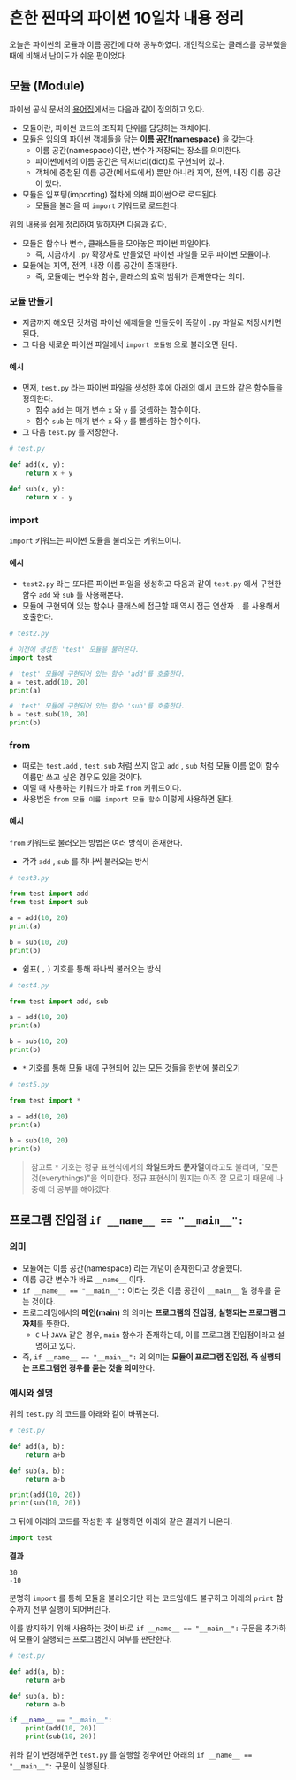 # 흔한 찐따의 파이썬 10일차 내용 정리
오늘은 파이썬의 모듈과 이름 공간에 대해 공부하였다.
개인적으로는 클래스를 공부했을 때에 비해서 난이도가 쉬운 편이었다.

## 모듈 (Module)
파이썬 공식 문서의 [용어집](https://docs.python.org/ko/3/glossary.html)에서는 다음과 같이 정의하고 있다.
- 모듈이란, 파이썬 코드의 조직화 단위를 담당하는 객체이다.
- 모듈은 임의의 파이썬 객체들을 담는 **이름 공간(namespace)** 을 갖는다.
  - 이름 공간(namespace)이란, 변수가 저장되는 장소를 의미한다.
  - 파이썬에서의 이름 공간은 딕셔너리(dict)로 구현되어 있다.
  - 객체에 중첩된 이름 공간(메서드에서) 뿐만 아니라 지역, 전역, 내장 이름 공간이 있다.
- 모듈은 임포팅(importing) 절차에 의해 파이썬으로 로드된다.
  - 모듈을 불러올 때 `import` 키워드로 로드한다.

위의 내용을 쉽게 정리하여 말하자면 다음과 같다.
- 모듈은 함수나 변수, 클래스들을 모아놓은 파이썬 파일이다.
  - 즉, 지금까지 `.py` 확장자로 만들었던 파이썬 파일들 모두 파이썬 모듈이다.
- 모듈에는 지역, 전역, 내장 이름 공간이 존재한다.
  - 즉, 모듈에는 변수와 함수, 클래스의 효력 범위가 존재한다는 의미.

### 모듈 만들기
- 지금까지 해오던 것처럼 파이썬 예제들을 만들듯이 똑같이 `.py` 파일로 저장시키면 된다.
- 그 다음 새로운 파이썬 파일에서 `import 모듈명` 으로 불러오면 된다.

#### 예시
- 먼저, `test.py` 라는 파이썬 파일을 생성한 후에 아래의 예시 코드와 같은 함수들을 정의한다.
  - 함수 `add` 는 매개 변수 `x` 와 `y` 를 덧셈하는 함수이다.
  - 함수 `sub` 는 매개 변수 `x` 와 `y` 를 뺄셈하는 함수이다.
- 그 다음 `test.py` 를 저장한다.

```python
# test.py

def add(x, y):
    return x + y

def sub(x, y):
    return x - y
```

### import
`import` 키워드는 파이썬 모듈을 불러오는 키워드이다.

#### 예시
- `test2.py` 라는 또다른 파이썬 파일을 생성하고 다음과 같이 `test.py` 에서 구현한 함수 `add` 와 `sub` 를 사용해본다.
- 모듈에 구현되어 있는 함수나 클래스에 접근할 때 역시 접근 연산자 `.` 를 사용해서 호출한다.

```python
# test2.py

# 이전에 생성한 'test' 모듈을 불러온다.
import test

# 'test' 모듈에 구현되어 있는 함수 'add'를 호출한다.
a = test.add(10, 20)
print(a)

# 'test' 모듈에 구현되어 있는 함수 'sub'를 호출한다.
b = test.sub(10, 20)
print(b)
```

### from
- 때로는 `test.add` , `test.sub` 처럼 쓰지 않고 `add` , `sub` 처럼 모듈 이름 없이 함수 이름만 쓰고 싶은 경우도 있을 것이다.
- 이럴 때 사용하는 키워드가 바로 `from` 키워드이다.
- 사용법은 `from 모듈 이름 import 모듈 함수` 이렇게 사용하면 된다.

#### 예시
`from` 키워드로 불러오는 방법은 여러 방식이 존재한다.

- 각각 `add` , `sub` 를 하나씩 불러오는 방식
```python
# test3.py

from test import add
from test import sub

a = add(10, 20)
print(a)

b = sub(10, 20)
print(b)
```

- 쉼표( `,` ) 기호를 통해 하나씩 불러오는 방식
```python
# test4.py

from test import add, sub

a = add(10, 20)
print(a)

b = sub(10, 20)
print(b)
```

- `*` 기호를 통해 모듈 내에 구현되어 있는 모든 것들을 한번에 불러오기
```python
# test5.py

from test import *

a = add(10, 20)
print(a)

b = sub(10, 20)
print(b)
```

> 참고로 `*` 기호는 정규 표현식에서의 **와일드카드 문자열**이라고도 불리며, "모든 것(everythings)"을 의미한다.
> 정규 표현식이 뭔지는 아직 잘 모르기 때문에 나중에 더 공부를 해야겠다.

## 프로그램 진입점 `if __name__ == "__main__":`

### 의미
- 모듈에는 이름 공간(namespace) 라는 개념이 존재한다고 상술했다.
- 이름 공간 변수가 바로 `__name__` 이다.
- `if __name__ == "__main__":` 이라는 것은 이름 공간이 `__main__` 일 경우를 묻는 것이다.
- 프로그래밍에서의 **메인(main)** 의 의미는 **프로그램의 진입점**, **실행되는 프로그램 그 자체**를 뜻한다.
  - `C` 나 `JAVA` 같은 경우, `main` 함수가 존재하는데, 이를 프로그램 진입점이라고 설명하고 있다.
- 즉, `if __name__ == "__main__":` 의 의미는 **모듈이 프로그램 진입점, 즉 실행되는 프로그램인 경우를 묻는 것을 의미**한다.

### 예시와 설명
위의 `test.py` 의 코드를 아래와 같이 바꿔본다.

```python
# test.py

def add(a, b): 
    return a+b

def sub(a, b): 
    return a-b

print(add(10, 20))
print(sub(10, 20))
```

그 뒤에 아래의 코드를 작성한 후 실행하면 아래와 같은 결과가 나온다.

```python
import test
```

**결과**
```
30
-10
```

분명히 `import` 를 통해 모듈을 불러오기만 하는 코드임에도 불구하고 아래의 `print` 함수까지 전부 실행이 되어버린다.

이를 방지하기 위해 사용하는 것이 바로 `if __name__ == "__main__":` 구문을 추가하여 모듈이 실행되는 프로그램인지 여부를 판단한다.

```python
# test.py

def add(a, b): 
    return a+b

def sub(a, b): 
    return a-b

if __name__ == "__main__":
    print(add(10, 20))
    print(sub(10, 20))
```

위와 같이 변경해주면 `test.py` 를 실행할 경우에만 아래의 `if __name__ == "__main__":` 구문이 실행된다.
